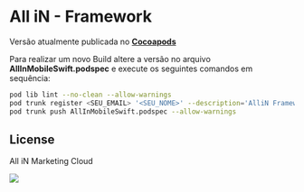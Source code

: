 # All iN - Framework

Versão atualmente publicada no [**Cocoapods**](https://cocoapods.org/pods/AllInMobileSwift)

Para realizar um novo Build altere a versão no arquivo **AllInMobileSwift.podspec** e execute os seguintes comandos em sequência:

```sh
pod lib lint --no-clean --allow-warnings
pod trunk register <SEU_EMAIL> '<SEU_NOME>' --description='AlliN Framework'
pod trunk push AllInMobileSwift.podspec --allow-warnings
```

License
----

All iN Marketing Cloud

![](https://cdn2.hubspot.net/hubfs/4037989/rgb_marca_principal_mc_color-1.png)
